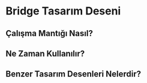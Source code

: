 # Bridge Tasarım Deseni #


## Çalışma Mantığı Nasıl? ##



## Ne Zaman Kullanılır? ##



## Benzer Tasarım Desenleri Nelerdir? ##
